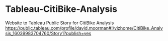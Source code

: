 # Tableau-CitiBike-Analysis
Website to Tableau Public Story for CitiBike Analysis
https://public.tableau.com/profile/david.moorman#!/vizhome/CitiBike_Analysis_16039983704760/Story1?publish=yes
